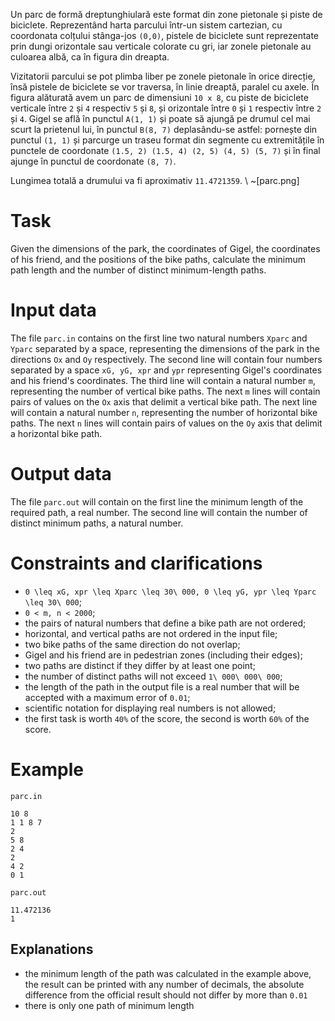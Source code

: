 Un parc de formă dreptunghiulară este format din zone pietonale și piste de biciclete. Reprezentând harta parcului într-un sistem cartezian, cu coordonata colțului stânga-jos `(0,0)`, pistele de biciclete sunt reprezentate prin dungi orizontale sau verticale colorate cu gri, iar zonele pietonale au culoarea albă, ca în figura din dreapta.

Vizitatorii parcului se pot plimba liber pe zonele pietonale în orice direcție, însă pistele de biciclete se vor traversa, în linie dreaptă, paralel cu axele. În figura alăturată avem un parc de dimensiuni `10 x 8`, cu piste de biciclete verticale între `2` și `4` respectiv `5` și `8`, și orizontale între `0` și `1` respectiv între `2` și `4`. Gigel se află în punctul `A(1, 1)` și poate să ajungă pe drumul cel mai scurt la prietenul lui, în punctul `B(8, 7)` deplasându-se astfel: pornește din punctul `(1, 1)` și parcurge un traseu format din segmente cu extremitățile în punctele de coordonate `(1.5, 2) (1.5, 4) (2, 5) (4, 5) (5, 7)` și în final ajunge în punctul de coordonate `(8, 7)`.

Lungimea totală a drumului va fi aproximativ `11.4721359`.
\\
~[parc.png]

# Task
Given the dimensions of the park, the coordinates of Gigel, the coordinates of his friend, and the positions of the bike paths, calculate the minimum path length and the number of distinct minimum-length paths.

# Input data
The file `parc.in` contains on the first line two natural numbers `Xparc` and `Yparc` separated by a space, representing the dimensions of the park in the directions `Ox` and `Oy` respectively. The second line will contain four numbers separated by a space `xG, yG, xpr` and `ypr` representing Gigel's coordinates and his friend's coordinates. The third line will contain a natural number `m`, representing the number of vertical bike paths. The next `m` lines will contain pairs of values on the `Ox` axis that delimit a vertical bike path. The next line will contain a natural number `n`, representing the number of horizontal bike paths. The next `n` lines will contain pairs of values on the `Oy` axis that delimit a horizontal bike path.

# Output data
The file `parc.out` will contain on the first line the minimum length of the required path, a real number. The second line will contain the number of distinct minimum paths, a natural number.

# Constraints and clarifications
* `0 \leq xG, xpr \leq Xparc \leq 30\ 000, 0 \leq yG, ypr \leq Yparc \leq 30\ 000`;
* `0 < m, n < 2000`;
* the pairs of natural numbers that define a bike path are not ordered;
* horizontal, and vertical paths are not ordered in the input file;
* two bike paths of the same direction do not overlap;
* Gigel and his friend are in pedestrian zones (including their edges);
* two paths are distinct if they differ by at least one point;
* the number of distinct paths will not exceed `1\ 000\ 000\ 000`;
* the length of the path in the output file is a real number that will be accepted with a maximum error of `0.01`;
* scientific notation for displaying real numbers is not allowed;
* the first task is worth `40%` of the score, the second is worth `60%` of the score.

# Example

`parc.in`
```
10 8
1 1 8 7
2
5 8 
2 4
2
4 2
0 1
```

`parc.out`
```
11.472136
1
```

Explanations
---

- the minimum length of the path was calculated in the example above, the result can be printed with any number of decimals, the absolute difference from the official result should not differ by more than `0.01`
- there is only one path of minimum length